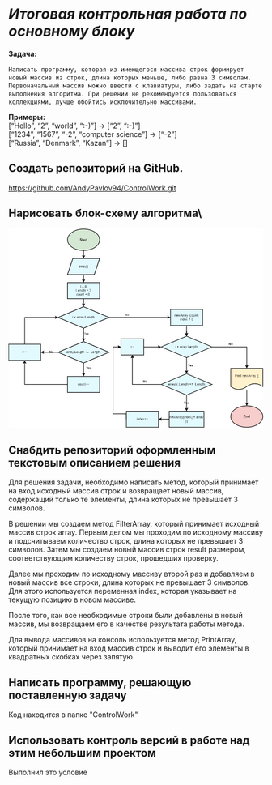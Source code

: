 # _**Итоговая контрольная работа по основному блоку**_

**Задача:**<br/> 
```
Написать программу, которая из имеющегося массива строк формирует новый массив из строк, длина которых меньше, либо равна 3 символам. Первоначальный массив можно ввести с клавиатуры, либо задать на старте выполнения алгоритма. При решении не рекомендуется пользоваться коллекциями, лучше обойтись исключительно массивами.
```

**Примеры:**<br/> 
[“Hello”, “2”, “world”, “:-)”] → [“2”, “:-)”]<br/>
[“1234”, “1567”, “-2”, “computer science”] → [“-2”]<br/>
[“Russia”, “Denmark”, “Kazan”] → []<br/>

## Создать репозиторий на GitHub.

https://github.com/AndyPavlov94/ControlWork.git

## Нарисовать блок-схему алгоритма\

<img src="FinalControlWork.jpg" alt="FinalControlWork" width="600"/>

## Снабдить репозиторий оформленным текстовым описанием решения

Для решения задачи, необходимо написать метод, который принимает на вход исходный массив строк и возвращает новый массив, содержащий только те элементы, длина которых не превышает 3 символов.

В решении мы создаем метод FilterArray, который принимает исходный массив строк array. Первым делом мы проходим по исходному массиву и подсчитываем количество строк, длина которых не превышает 3 символов. Затем мы создаем новый массив строк result размером, соответствующим количеству строк, прошедших проверку.

Далее мы проходим по исходному массиву второй раз и добавляем в новый массив все строки, длина которых не превышает 3 символов. Для этого используется переменная index, которая указывает на текущую позицию в новом массиве.

После того, как все необходимые строки были добавлены в новый массив, мы возвращаем его в качестве результата работы метода.

Для вывода массивов на консоль используется метод PrintArray, который принимает на вход массив строк и выводит его элементы в квадратных скобках через запятую.

## Написать программу, решающую поставленную задачу

Код находится в папке "ControlWork"

## Использовать контроль версий в работе над этим небольшим проектом

Выполнил это условие 

